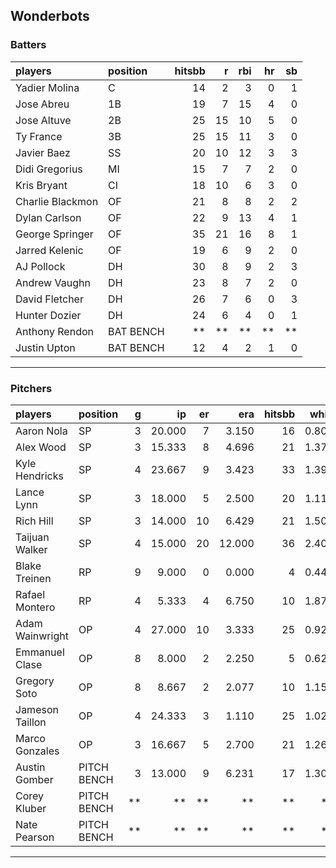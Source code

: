 ## Wonderbots

### Batters

 
|players          |position  | hitsbb|  r| rbi| hr| sb| 
|:----------------|:---------|------:|--:|---:|--:|--:| 
|Yadier Molina    |C         |     14|  2|   3|  0|  1| 
|Jose Abreu       |1B        |     19|  7|  15|  4|  0| 
|Jose Altuve      |2B        |     25| 15|  10|  5|  0| 
|Ty France        |3B        |     25| 15|  11|  3|  0| 
|Javier Baez      |SS        |     20| 10|  12|  3|  3| 
|Didi Gregorius   |MI        |     15|  7|   7|  2|  0| 
|Kris Bryant      |CI        |     18| 10|   6|  3|  0| 
|Charlie Blackmon |OF        |     21|  8|   8|  2|  2| 
|Dylan Carlson    |OF        |     22|  9|  13|  4|  1| 
|George Springer  |OF        |     35| 21|  16|  8|  1| 
|Jarred Kelenic   |OF        |     19|  6|   9|  2|  0| 
|AJ Pollock       |DH        |     30|  8|   9|  2|  3| 
|Andrew Vaughn    |DH        |     23|  8|   7|  2|  0| 
|David Fletcher   |DH        |     26|  7|   6|  0|  3| 
|Hunter Dozier    |DH        |     24|  6|   4|  0|  1| 
|Anthony Rendon   |BAT BENCH |     **| **|  **| **| **| 
|Justin Upton     |BAT BENCH |     12|  4|   2|  1|  0| 

* * *

### Pitchers

 
|players         |position    |  g|     ip| er|    era| hitsbb|  whip| so|  w| sv| 
|:---------------|:-----------|--:|------:|--:|------:|------:|-----:|--:|--:|--:| 
|Aaron Nola      |SP          |  3| 20.000|  7|  3.150|     16| 0.800| 19|  1|  0| 
|Alex Wood       |SP          |  3| 15.333|  8|  4.696|     21| 1.370| 18|  1|  0| 
|Kyle Hendricks  |SP          |  4| 23.667|  9|  3.423|     33| 1.394| 14|  2|  0| 
|Lance Lynn      |SP          |  3| 18.000|  5|  2.500|     20| 1.111| 17|  1|  0| 
|Rich Hill       |SP          |  3| 14.000| 10|  6.429|     21| 1.500|  9|  0|  0| 
|Taijuan Walker  |SP          |  4| 15.000| 20| 12.000|     36| 2.400| 12|  0|  0| 
|Blake Treinen   |RP          |  9|  9.000|  0|  0.000|      4| 0.444|  8|  0|  0| 
|Rafael Montero  |RP          |  4|  5.333|  4|  6.750|     10| 1.875|  4|  0|  0| 
|Adam Wainwright |OP          |  4| 27.000| 10|  3.333|     25| 0.926| 25|  2|  0| 
|Emmanuel Clase  |OP          |  8|  8.000|  2|  2.250|      5| 0.625|  6|  0|  3| 
|Gregory Soto    |OP          |  8|  8.667|  2|  2.077|     10| 1.154| 12|  0|  5| 
|Jameson Taillon |OP          |  4| 24.333|  3|  1.110|     25| 1.027| 22|  3|  0| 
|Marco Gonzales  |OP          |  3| 16.667|  5|  2.700|     21| 1.260| 11|  2|  0| 
|Austin Gomber   |PITCH BENCH |  3| 13.000|  9|  6.231|     17| 1.308| 13|  2|  0| 
|Corey Kluber    |PITCH BENCH | **|     **| **|     **|     **|    **| **| **| **| 
|Nate Pearson    |PITCH BENCH | **|     **| **|     **|     **|    **| **| **| **| 


* * *


